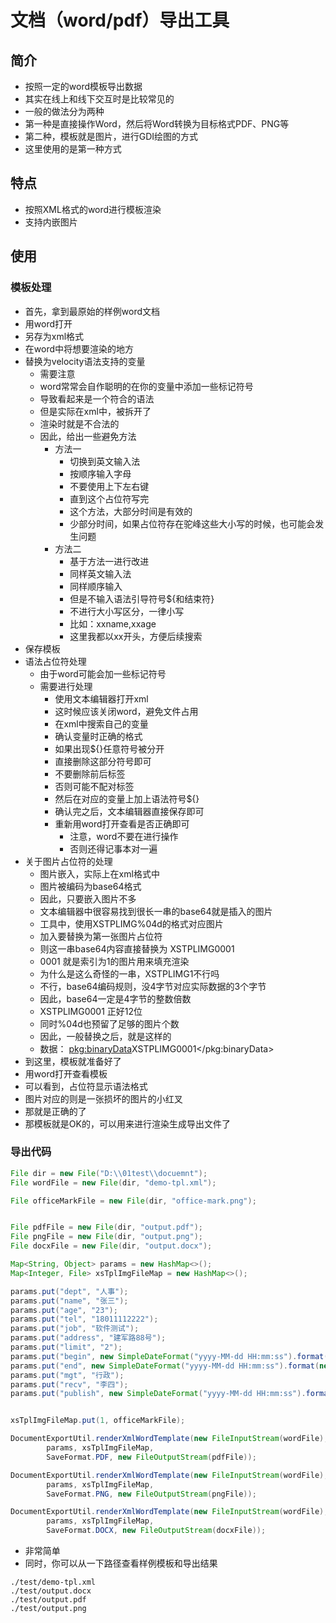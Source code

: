 # 文档（word/pdf）导出工具

## 简介
- 按照一定的word模板导出数据
- 其实在线上和线下交互时是比较常见的
- 一般的做法分为两种
- 第一种是直接操作Word，然后将Word转换为目标格式PDF、PNG等
- 第二种，模板就是图片，进行GDI绘图的方式
- 这里使用的是第一种方式

## 特点
- 按照XML格式的word进行模板渲染
- 支持内嵌图片

## 使用
### 模板处理
- 首先，拿到最原始的样例word文档
- 用word打开
- 另存为xml格式
- 在word中将想要渲染的地方
- 替换为velocity语法支持的变量
    - 需要注意
    - word常常会自作聪明的在你的变量中添加一些标记符号
    - 导致看起来是一个符合的语法
    - 但是实际在xml中，被拆开了
    - 渲染时就是不合法的
    - 因此，给出一些避免方法
        - 方法一
            - 切换到英文输入法
            - 按顺序输入字母
            - 不要使用上下左右键
            - 直到这个占位符写完
            - 这个方法，大部分时间是有效的
            - 少部分时间，如果占位符存在驼峰这些大小写的时候，也可能会发生问题
        - 方法二
            - 基于方法一进行改进
            - 同样英文输入法
            - 同样顺序输入
            - 但是不输入语法引导符号${和结束符}
            - 不进行大小写区分，一律小写
            - 比如：xxname,xxage
            - 这里我都以xx开头，方便后续搜索
- 保存模板
- 语法占位符处理
    - 由于word可能会加一些标记符号
    - 需要进行处理
        - 使用文本编辑器打开xml
        - 这时候应该关闭word，避免文件占用
        - 在xml中搜索自己的变量
        - 确认变量时正确的格式
        - 如果出现${}任意符号被分开
        - 直接删除这部分符号即可
        - 不要删除前后标签
        - 否则可能不配对标签
        - 然后在对应的变量上加上语法符号${}
        - 确认完之后，文本编辑器直接保存即可
        - 重新用word打开查看是否正确即可
            - 注意，word不要在进行操作
            - 否则还得记事本对一遍
- 关于图片占位符的处理
    - 图片嵌入，实际上在xml格式中
    - 图片被编码为base64格式
    - 因此，只要嵌入图片不多
    - 文本编辑器中很容易找到很长一串的base64就是插入的图片
    - 工具中，使用XSTPLIMG%04d的格式对应图片
    - 加入要替换为第一张图片占位符
    - 则这一串base64内容直接替换为 XSTPLIMG0001
    - 0001 就是索引为1的图片用来填充渲染
    - 为什么是这么奇怪的一串，XSTPLIMG1不行吗
    - 不行，base64编码规则，没4字节对应实际数据的3个字节
    - 因此，base64一定是4字节的整数倍数
    - XSTPLIMG0001 正好12位
    - 同时%04d也预留了足够的图片个数
    - 因此，一般替换之后，就是这样的
    - 数据： <pkg:binaryData>XSTPLIMG0001</pkg:binaryData>
- 到这里，模板就准备好了
- 用word打开查看模板
- 可以看到，占位符显示语法格式
- 图片对应的则是一张损坏的图片的小红叉
- 那就是正确的了
- 那模板就是OK的，可以用来进行渲染生成导出文件了

### 导出代码
```java
File dir = new File("D:\\01test\\docuemnt");
File wordFile = new File(dir, "demo-tpl.xml");

File officeMarkFile = new File(dir, "office-mark.png");


File pdfFile = new File(dir, "output.pdf");
File pngFile = new File(dir, "output.png");
File docxFile = new File(dir, "output.docx");

Map<String, Object> params = new HashMap<>();
Map<Integer, File> xsTplImgFileMap = new HashMap<>();

params.put("dept", "人事");
params.put("name", "张三");
params.put("age", "23");
params.put("tel", "18011112222");
params.put("job", "软件测试");
params.put("address", "建军路88号");
params.put("limit", "2");
params.put("begin", new SimpleDateFormat("yyyy-MM-dd HH:mm:ss").format(new Date()));
params.put("end", new SimpleDateFormat("yyyy-MM-dd HH:mm:ss").format(new Date()));
params.put("mgt", "行政");
params.put("recv", "李四");
params.put("publish", new SimpleDateFormat("yyyy-MM-dd HH:mm:ss").format(new Date()));


xsTplImgFileMap.put(1, officeMarkFile);

DocumentExportUtil.renderXmlWordTemplate(new FileInputStream(wordFile), "UTF-8",
        params, xsTplImgFileMap,
        SaveFormat.PDF, new FileOutputStream(pdfFile));

DocumentExportUtil.renderXmlWordTemplate(new FileInputStream(wordFile), "UTF-8",
        params, xsTplImgFileMap,
        SaveFormat.PNG, new FileOutputStream(pngFile));

DocumentExportUtil.renderXmlWordTemplate(new FileInputStream(wordFile), "UTF-8",
        params, xsTplImgFileMap,
        SaveFormat.DOCX, new FileOutputStream(docxFile));
```

- 非常简单
- 同时，你可以从一下路径查看样例模板和导出结果
```shell script
./test/demo-tpl.xml
./test/output.docx
./test/output.pdf
./test/output.png
```